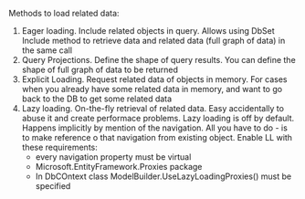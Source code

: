 Methods to load related data:
1. Eager loading. Include related objects in query. Allows using DbSet Include method to retrieve data and related data (full graph of data) in the same call
2. Query Projections. Define the shape of query results. You can define the shape of full graph of data to be returned
3. Explicit Loading. Request related data of objects in memory. For cases when you already have some related data in memory, and want to go back to the DB to get some related data
4. Lazy loading. On-the-fly retrieval of related data. Easy accidentally to abuse it and create performace problems. Lazy loading is off by default.
Happens implicitly by mention of the navigation. All you have to do - is to make reference o that navigation from existing object.
Enable LL with these requirements:
	- every navigation property must be virtual
	- Microsoft.EntityFramework.Proxies package
	- In DbCOntext class ModelBuilder.UseLazyLoadingProxies() must be specified
